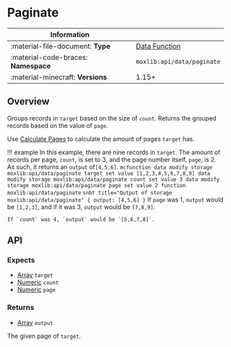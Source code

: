 # Paginate

| Information                          |                                            |
---------------------------------------|--------------------------------------------|
| :material-file-document: **Type**    | [Data Function](/types/tool#data-function) |
| :material-code-braces: **Namespace** | `moxlib:api/data/paginate`                 |
| :material-minecraft: **Versions**    | 1.15+                                      |

## Overview
Groups records in `target` based on the size of `count`. Returns the grouped records based on the value of `page`.

Use [Calculate Pages](/modules/helpers/data/calculate_pages) to calculate the amount of pages `target` has.

!!! example
    In this example, there are nine records in `target`. The amount of records per page, `count`, is set to 3,
    and the page number itself, `page`, is 2. As such, it returns an `output` of`[4,5,6]`.
    ``` mcfunction
    data modify storage moxlib:api/data/paginate target set value [1,2,3,4,5,6,7,8,9]
    data modify storage moxlib:api/data/paginate count set value 3
    data modify storage moxlib:api/data/paginate page set value 2
    function moxlib:api/data/paginate
    ```
    ``` snbt title="Output of storage moxlib:api/data/paginate"
    {
      output: [4,5,6]
    }
    ```
    If `page` was 1, `output` would be `[1,2,3]`, and if it was 3, `output` would be `[7,8,9]`.

    If `count` was 4, `output` would be `[5,6,7,8]`.

## API
### Expects
- [Array](/types#array) `target`
- [Numeric](/types#numeric) `count`
- [Numeric](/types#numeric) `page`

### Returns
- [Array](/types#array) `output`

The given page of `target`.